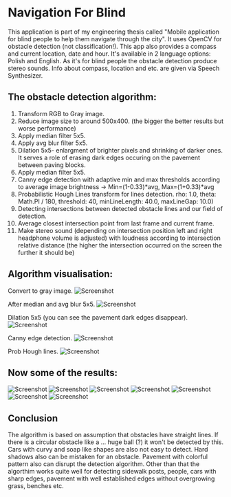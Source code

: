 # Navigation For Blind
This application is part of my engineering thesis called "Mobile application for blind people to help them navigate through the city". It uses OpenCV for obstacle detection (not classification!). This app also provides a compass and current location, date and hour. It's available in 2 language options: Polish and English. As it's for blind people the obstacle detection produce stereo sounds. Info about compass, location and etc. are given via Speech Synthesizer.


## The obstacle detection algorithm:
 1. Transform RGB to Gray image.
 2. Reduce image size to around 500x400. (the bigger the better results but worse performance)
 3. Apply median filter 5x5.
 4. Apply avg blur filter 5x5.
 5. Dilation 5x5- enlargment of brighter pixels and shrinking of darker ones. It serves a role of erasing dark edges occuring on the pavement between paving blocks.
 6. Apply median filter 5x5.
 7. Canny edge detection with adaptive min and max thresholds according to average image brightness -> Min=(1-0.33)*avg, Max=(1+0.33)*avg
 8. Probabilistic Hough Lines transform for lines detection. rho: 1.0, theta: Math.PI / 180, threshold: 40, minLineLength: 40.0, maxLineGap: 10.0)
 9. Detecting intersections between detected obstacle lines and our field of detection.
 10. Average closest intersection point from last frame and current frame.
 11. Make stereo sound (depending on intersection position left and right headphone volume is adjusted) with loudness according to intersection relative distance (the higher the intersection occurred on the screen the further it should be)

## Algorithm visualisation:

Convert to gray image.
![Screenshot](algorithm_imgs/gray.png)

After median and avg blur 5x5.
![Screenshot](algorithm_imgs/blurred.png)

Dilation 5x5 (you can see the pavement dark edges disappear).
![Screenshot](algorithm_imgs/dilation.png)

Canny edge detection.
![Screenshot](algorithm_imgs/canny.png)

Prob Hough lines.
![Screenshot](algorithm_imgs/hough.png)


## Now some of the results:

![Screenshot](results/result1.png)
![Screenshot](results/result2.png)
![Screenshot](results/result3.png)
![Screenshot](results/result4.png)
![Screenshot](results/night1.png)
![Screenshot](results/night2.png)
![Screenshot](results/night3.png)

## Conclusion

The algorithm is based on assumption that obstacles have straight lines. If there is a circular obstacle like a ... huge ball (?) it won't be detected by this. Cars with curvy and soap like shapes are also not easy to detect. Hard shadows also can be mistaken for an obstacle. Pavement with colorful pattern also can disrupt the detection algorithm. Other than that the algorthim works quite well for detecting sidewalk posts, people, cars with sharp edges, pavement with well established edges without overgrowing grass, benches etc. 
